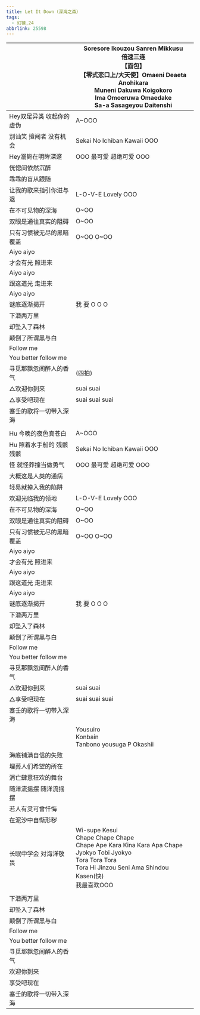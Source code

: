 ```yaml
---
title: Let It Down（深海之森）
tags:
  - 幻镜,24
abbrlink: 25598
---
```

|      |Soresore Ikouzou Sanren Mikkusu<br>倍速三连<br>【面包】<br>【零式恋口上/大天使】Omaeni Deaeta Anohikara<br>Muneni Dakuwa Koigokoro<br>Ima Omoeruwa Omaedake<br>Sa-a Sasageyou Daitenshi|
|--|--|
|Hey双足异类 收起你的虚伪|A~OOO|
|别讪笑 擅闯者 没有机会|Sekai No Ichiban Kawaii OOO|
|Hey溺毙在明眸深邃|OOO 最可爱 超绝可爱 OOO|
|恍惚间依然沉醉|      |
|乖乖的盲从跟随|      |
|让我的歌来指引你进与退|L-O-V-E Lovely OOO|
|在不可见物的深海|O~OO|
|双眼是通往真实的阻碍|O~OO|
|只有习惯被无尽的黑暗覆盖|O~OO O~OO|
|Aiyo aiyo|      |
|才会有光 照进来|      |
|Aiyo aiyo|      |
|跟这道光 走进来|      |
|Aiyo aiyo|      |
|谜底逐渐揭开|我 要 O O O|
|下潜两万里|      |
|却坠入了森林|      |
|颠倒了所谓黑与白|      |
|Follow me|      |
|You better follow me|      |
|寻觅那飘忽间醉人的香气|(四拍)|
|△欢迎你到来|suai suai      |
|△享受吧现在|suai suai suai     |
|塞壬的歌将一切带入深海|      |
|      |      |
|Hu 今晚的夜色真苍白|A~OOO|
|Hu 照着水手船的 残骸 残骸|Sekai No Ichiban Kawaii OOO|
|怪 就怪莽撞当做勇气|OOO 最可爱 超绝可爱 OOO|
|大概这是人类的通病|      |
|轻易就掉入我的陷阱|      |
|欢迎光临我的领地|L-O-V-E Lovely OOO|
|在不可见物的深海|O~OO|
|双眼是通往真实的阻碍|O~OO|
|只有习惯被无尽的黑暗覆盖|O~OO O~OO|
|Aiyo aiyo|      |
|才会有光 照进来|      |
|Aiyo aiyo|      |
|跟这道光 走进来|      |
|Aiyo aiyo|      |
|谜底逐渐揭开|我 要 O O O|
|下潜两万里|      |
|却坠入了森林|      |
|颠倒了所谓黑与白|      |
|Follow me|      |
|You better follow me|      |
|寻觅那飘忽间醉人的香气||
|△欢迎你到来|suai suai      |
|△享受吧现在|suai suai suai      |
|塞壬的歌将一切带入深海|      |
|      |Yousuiro<br>Konbain<br>Tanbono yousuga P Okashii|
|海底铺满自信的失败|      |
|埋葬人们希望的所在|      |
|消亡肆意狂欢的舞台|      |
|随洋流摇摆 随洋流摇摆|      |
|若人有灵可曾忏悔|      |
|在泥沙中自惭形秽|      |
|长眠中学会 对海洋敬畏|Wi-supe Kesui<br>Chape Chape Chape<br>Chape Ape Kara Kina Kara Apa Chape<br>Jyokyo Tobi Jyokyo<br>Tora Tora Tora<br>Tora Hi Jinzou Seni Ama Shindou Kasen(快)<br>我最喜欢OOO|
|      |      |
|下潜两万里|      |
|却坠入了森林|      |
|颠倒了所谓黑与白|      |
|Follow me|      |
|You better follow me|      |
|寻觅那飘忽间醉人的香气|      |
|欢迎你到来|      |
|享受吧现在|      |
|塞壬的歌将一切带入深海|      |